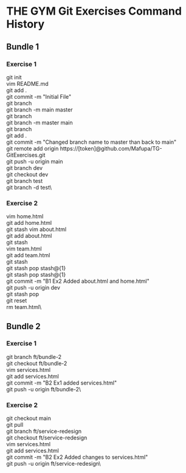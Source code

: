 # THE GYM Git Exercises Command History


## Bundle 1
### Exercise 1
git init\
vim README.md\
git add .\
git commit -m "Initial File"\
git branch\
git branch -m main master\
git branch\
git branch -m master main\
git branch\
git add .\
git commit -m "Changed branch name to master than back to main"\
git remote add origin https://[token]@github.com/Mafupa/TG-GitExercises.git\
git push -u origin main\
git branch dev\
git checkout dev\
git branch test\
git branch -d test\
 
### Exercise 2
vim home.html\
git add home.html\
git stash
vim about.html\
git add about.html\
git stash\
vim team.html\
git add team.html\
git stash\
git stash pop stash@{1}\
git stash pop stash@{1}\
git commit -m "B1 Ex2 Added about.html and home.html"\
git push -u origin dev\
git stash pop\
git reset\
rm team.html\

## Bundle 2
### Exercise 1
git branch ft/bundle-2\
git checkout ft/bundle-2\
vim services.html\
git add services.html\
git commit -m "B2 Ex1 added services.html"\
git push -u origin ft/bundle-2\

### Exercise 2
git checkout main\
git pull\
git branch ft/service-redesign\
git checkout ft/service-redesign\
vim services.html\
git add services.html\
git commit -m "B2 Ex2 Added changes to services.html"\
git push -u origin ft/service-redesign\
